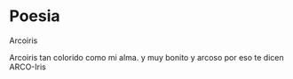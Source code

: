 # Poesia
Arcoiris

Arcoiris tan colorido como mi alma.
y muy bonito
  y arcoso
    por eso te dicen ARCO-Iris

